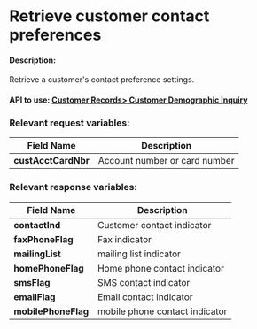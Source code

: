 Retrieve customer contact preferences
=====================================

#### Description:

Retrieve a customer's contact preference settings.


#### API to use: [Customer Records> Customer Demographic Inquiry](https://docs.firstdata.com/org/global/docs/api#customer-demographic-inquiry-v1)

### Relevant request variables:

| Field Name          | Description                   |
|---------------------|-------------------------------|
| **custAcctCardNbr** | Account number or card number |


### Relevant response variables:

| Field Name          | Description                    |
|---------------------|--------------------------------|
| **contactInd**      | Customer contact indicator     |
| **faxPhoneFlag**    | Fax indicator                  |
| **mailingList**     | mailing list indicator         |
| **homePhoneFlag**   | Home phone contact indicator   |
| **smsFlag**         | SMS contact indicator          |
| **emailFlag**       | Email contact indicator        |
| **mobilePhoneFlag** | mobile phone contact indicator |


